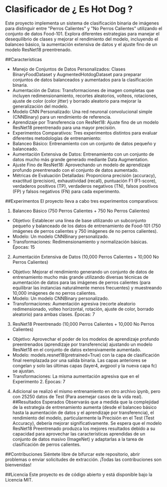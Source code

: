# Clasificador de ¿ Es Hot Dog ?
Este proyecto implementa un sistema de clasificación binaria de imágenes para distinguir entre "Perros Calientes" y "No Perros Calientes" utilizando el conjunto de datos Food-101. Explora diferentes estrategias para manejar el desequilibrio de clases y mejorar el rendimiento del modelo, incluyendo el balanceo básico, la aumentación extensiva de datos y el ajuste fino de un modelo ResNet18 preentrenado.

 ##Características
- Manejo de Conjuntos de Datos Personalizados: Clases BinaryFoodDataset y AugmentedHotdogDataset para preparar conjuntos de datos balanceados y aumentados para la clasificación binaria.
- Aumentación de Datos: Transformaciones de imagen completas que incluyen redimensionamiento, recortes aleatorios, volteos, rotaciones, ajuste de color (color jitter) y borrado aleatorio para mejorar la generalización del modelo.
- Modelo CNN Personalizado: Una red neuronal convolucional simple (CNNBinary) para un rendimiento de referencia.
- Aprendizaje por Transferencia con ResNet18: Ajuste fino de un modelo ResNet18 preentrenado para una mayor precisión.
- Experimentos Comparativos: Tres experimentos distintos para evaluar diferentes metodologías de entrenamiento:
- Balanceo Básico: Entrenamiento con un conjunto de datos pequeño y balanceado.
- Aumentación Extensiva de Datos: Entrenamiento con un conjunto de datos mucho más grande generado mediante Data Augmentation.
- Ajuste Fino de ResNet18: Aprovechando un modelo de aprendizaje profundo preentrenado con el conjunto de datos aumentado.
- Métricas de Evaluación Detalladas: Proporciona precisión (accuracy), exactitud (precision), exhaustividad (recall), puntuación F1 (F1-score), verdaderos positivos (TP), verdaderos negativos (TN), falsos positivos (FP) y falsos negativos (FN) para cada experimento.

##Experimentos
El proyecto lleva a cabo tres experimentos comparativos:
1. Balanceo Básico (750 Perros Calientes + 750 No Perros Calientes)
- Objetivo: Establecer una línea de base utilizando un subconjunto pequeño y balanceado de los datos de entrenamiento de Food-101 (750 imágenes de perros calientes y 750 imágenes de no perros calientes).
- Modelo: Un modelo CNNBinary personalizado.
- Transformaciones: Redimensionamiento y normalización básicas.
Épocas: 15
2. Aumentación Extensiva de Datos (10,000 Perros Calientes + 10,000 No Perros Calientes)
- Objetivo: Mejorar el rendimiento generando un conjunto de datos de entrenamiento mucho más grande utilizando diversas técnicas de aumentación de datos para las imágenes de perros calientes (para equilibrar las instancias naturalmente menos frecuentes) y muestreando 10,000 imágenes de no perros calientes.
- Modelo: Un modelo CNNBinary personalizado.
- Transformaciones: Aumentación agresiva (recorte aleatorio redimensionado, volteo horizontal, rotación, ajuste de color, borrado aleatorio) para ambas clases.
Épocas: 7
3. ResNet18 Preentrenado (10,000 Perros Calientes + 10,000 No Perros Calientes)
- Objetivo: Aprovechar el poder de los modelos de aprendizaje profundo preentrenados (aprendizaje por transferencia) ajustando un modelo ResNet18 en el conjunto de datos extensivamente aumentado.
- Modelo: models.resnet18(pretrained=True) con la capa de clasificación final reemplazada por una salida binaria. Las capas anteriores se congelan y solo las últimas capas (layer4, avgpool y la nueva capa fc) se ajustan.
- Transformaciones: La misma aumentación agresiva que en el Experimento 2.
Épocas: 7
4. Adicional se realizó el mismo entrenamiento en otro archivo ipynb, pero con 25250 datos de Test (Para asemejar casos de la vida real).
##Resultados Esperados
Observarás que a medida que la complejidad de la estrategia de entrenamiento aumenta (desde el balanceo básico hasta la aumentación de datos y el aprendizaje por transferencia), el rendimiento del modelo, particularmente la Precisión en el Test (Test Accuracy), debería mejorar significativamente. Se espera que el modelo ResNet18 Preentrenado produzca los mejores resultados debido a su capacidad para aprovechar las características aprendidas de un conjunto de datos masivo (ImageNet) y adaptarlas a la tarea de clasificación de perros calientes.

##Contribuciones
Siéntete libre de bifurcar este repositorio, abrir problemas o enviar solicitudes de extracción. ¡Todas las contribuciones son bienvenidas!

##Licencia
Este proyecto es de código abierto y está disponible bajo la Licencia MIT.
